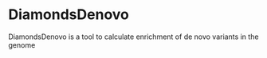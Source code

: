 # DiamondsDenovo
DiamondsDenovo is a tool to calculate enrichment of de novo variants in the genome

